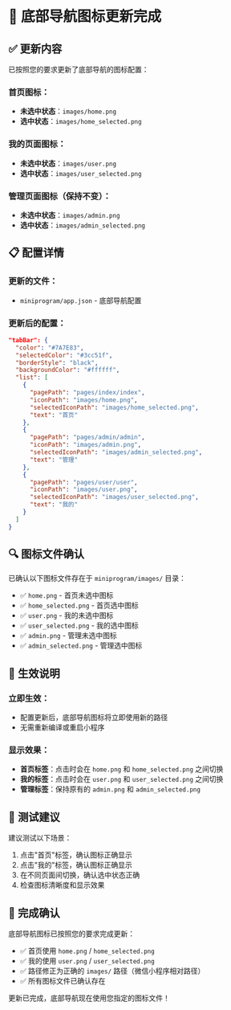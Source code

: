 # 📱 底部导航图标更新完成

## ✅ **更新内容**

已按照您的要求更新了底部导航的图标配置：

### **首页图标：**
- **未选中状态**：`images/home.png`
- **选中状态**：`images/home_selected.png`

### **我的页面图标：**
- **未选中状态**：`images/user.png`
- **选中状态**：`images/user_selected.png`

### **管理页面图标（保持不变）：**
- **未选中状态**：`images/admin.png`
- **选中状态**：`images/admin_selected.png`

## 📋 **配置详情**

### **更新的文件：**
- `miniprogram/app.json` - 底部导航配置

### **更新后的配置：**
```json
"tabBar": {
  "color": "#7A7E83",
  "selectedColor": "#3cc51f",
  "borderStyle": "black",
  "backgroundColor": "#ffffff",
  "list": [
    {
      "pagePath": "pages/index/index",
      "iconPath": "images/home.png",
      "selectedIconPath": "images/home_selected.png",
      "text": "首页"
    },
    {
      "pagePath": "pages/admin/admin",
      "iconPath": "images/admin.png",
      "selectedIconPath": "images/admin_selected.png",
      "text": "管理"
    },
    {
      "pagePath": "pages/user/user",
      "iconPath": "images/user.png",
      "selectedIconPath": "images/user_selected.png",
      "text": "我的"
    }
  ]
}
```

## 🔍 **图标文件确认**

已确认以下图标文件存在于 `miniprogram/images/` 目录：

- ✅ `home.png` - 首页未选中图标
- ✅ `home_selected.png` - 首页选中图标
- ✅ `user.png` - 我的未选中图标
- ✅ `user_selected.png` - 我的选中图标
- ✅ `admin.png` - 管理未选中图标
- ✅ `admin_selected.png` - 管理选中图标

## 🎯 **生效说明**

### **立即生效：**
- 配置更新后，底部导航图标将立即使用新的路径
- 无需重新编译或重启小程序

### **显示效果：**
- **首页标签**：点击时会在 `home.png` 和 `home_selected.png` 之间切换
- **我的标签**：点击时会在 `user.png` 和 `user_selected.png` 之间切换
- **管理标签**：保持原有的 `admin.png` 和 `admin_selected.png`

## 📱 **测试建议**

建议测试以下场景：
1. 点击"首页"标签，确认图标正确显示
2. 点击"我的"标签，确认图标正确显示
3. 在不同页面间切换，确认选中状态正确
4. 检查图标清晰度和显示效果

## 🎉 **完成确认**

底部导航图标已按照您的要求完成更新：
- ✅ 首页使用 `home.png` / `home_selected.png`
- ✅ 我的使用 `user.png` / `user_selected.png`
- ✅ 路径修正为正确的 `images/` 路径（微信小程序相对路径）
- ✅ 所有图标文件已确认存在

更新已完成，底部导航现在使用您指定的图标文件！
